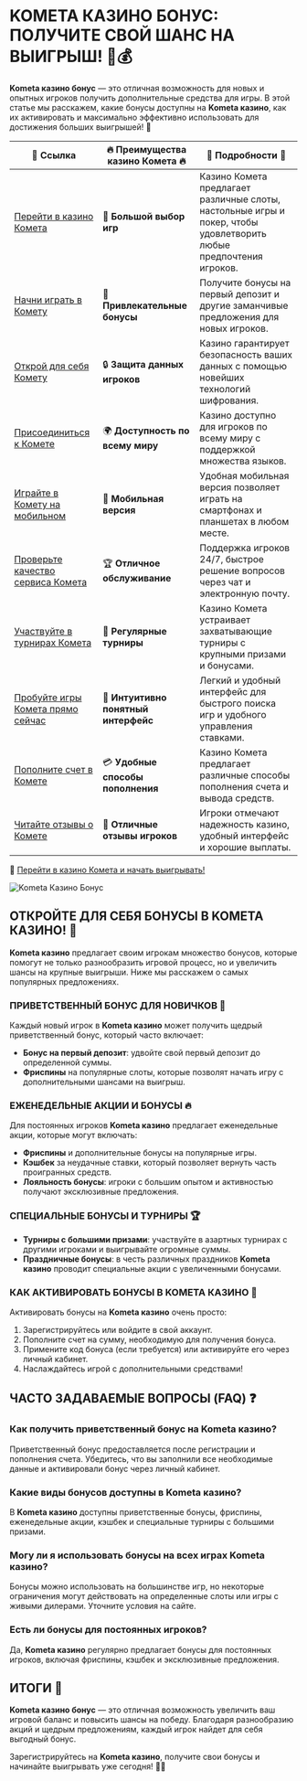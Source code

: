 # KOMETA КАЗИНО БОНУС: ПОЛУЧИТЕ СВОЙ ШАНС НА ВЫИГРЫШ! 🎁💰

**Kometa казино бонус** — это отличная возможность для новых и опытных игроков получить дополнительные средства для игры. В этой статье мы расскажем, какие бонусы доступны на **Kometa казино**, как их активировать и максимально эффективно использовать для достижения больших выигрышей! 🚀

| 🔗 **Ссылка**                                         | 🔥 **Преимущества казино Комета** 🔥  | 🌟 **Подробности** 🌟 |
|-----------------------------------------------------|-------------------------------------|----------------------|
| [Перейти в казино Комета](https://brandplay.link/8ZymQJV8) | 🎰 **Большой выбор игр**           | Казино Комета предлагает различные слоты, настольные игры и покер, чтобы удовлетворить любые предпочтения игроков. |
| [Начни играть в Комету](https://brandplay.link/8ZymQJV8) | 💸 **Привлекательные бонусы**      | Получите бонусы на первый депозит и другие заманчивые предложения для новых игроков. |
| [Открой для себя Комету](https://brandplay.link/8ZymQJV8) | 🔒 **Защита данных игроков**      | Казино гарантирует безопасность ваших данных с помощью новейших технологий шифрования. |
| [Присоединиться к Комете](https://brandplay.link/8ZymQJV8) | 🌍 **Доступность по всему миру**   | Казино доступно для игроков по всему миру с поддержкой множества языков. |
| [Играйте в Комету на мобильном](https://brandplay.link/8ZymQJV8) | 📱 **Мобильная версия**           | Удобная мобильная версия позволяет играть на смартфонах и планшетах в любом месте. |
| [Проверьте качество сервиса Комета](https://brandplay.link/8ZymQJV8) | 🏆 **Отличное обслуживание**      | Поддержка игроков 24/7, быстрое решение вопросов через чат и электронную почту. |
| [Участвуйте в турнирах Комета](https://brandplay.link/8ZymQJV8) | 🎉 **Регулярные турниры**         | Казино Комета устраивает захватывающие турниры с крупными призами и бонусами. |
| [Пробуйте игры Комета прямо сейчас](https://brandplay.link/8ZymQJV8) | 🎯 **Интуитивно понятный интерфейс** | Легкий и удобный интерфейс для быстрого поиска игр и удобного управления ставками. |
| [Пополните счет в Комете](https://brandplay.link/8ZymQJV8) | 💳 **Удобные способы пополнения**  | Казино Комета предлагает различные способы пополнения счета и вывода средств. |
| [Читайте отзывы о Комете](https://brandplay.link/8ZymQJV8) | 💬 **Отличные отзывы игроков**    | Игроки отмечают надежность казино, удобный интерфейс и хорошие выплаты. |

🔗 [Перейти в казино Комета и начать выигрывать!](https://brandplay.link/8ZymQJV8)

![Kometa Казино Бонус](https://sun9-35.userapi.com/impf/iW6wXfa-ZJ-K__tTHhcI8--eOuT0fF_cmF173Q/in_qlf06hTM.jpg?size=1920x768&quality=95&crop=0,73,1070,427&sign=8a151cd9063128bae2a69b9f942a9a04&type=cover_group)

## ОТКРОЙТЕ ДЛЯ СЕБЯ БОНУСЫ В KOMETA КАЗИНО! 🌟

**Kometa казино** предлагает своим игрокам множество бонусов, которые помогут не только разнообразить игровой процесс, но и увеличить шансы на крупные выигрыши. Ниже мы расскажем о самых популярных предложениях.

### ПРИВЕТСТВЕННЫЙ БОНУС ДЛЯ НОВИЧКОВ 🎉

Каждый новый игрок в **Kometa казино** может получить щедрый приветственный бонус, который часто включает:

- **Бонус на первый депозит**: удвойте свой первый депозит до определенной суммы.
- **Фриспины** на популярные слоты, которые позволят начать игру с дополнительными шансами на выигрыш.

### ЕЖЕНЕДЕЛЬНЫЕ АКЦИИ И БОНУСЫ 🔥

Для постоянных игроков **Kometa казино** предлагает еженедельные акции, которые могут включать:

- **Фриспины** и дополнительные бонусы на популярные игры.
- **Кэшбек** за неудачные ставки, который позволяет вернуть часть проигранных средств.
- **Лояльность бонусы**: игроки с большим опытом и активностью получают эксклюзивные предложения.

### СПЕЦИАЛЬНЫЕ БОНУСЫ И ТУРНИРЫ 🏆

- **Турниры с большими призами**: участвуйте в азартных турнирах с другими игроками и выигрывайте огромные суммы.
- **Праздничные бонусы**: в честь различных праздников **Kometa казино** проводит специальные акции с увеличенными бонусами.

### КАК АКТИВИРОВАТЬ БОНУСЫ В KOMETA КАЗИНО 🏅

Активировать бонусы на **Kometa казино** очень просто:

1. Зарегистрируйтесь или войдите в свой аккаунт.
2. Пополните счет на сумму, необходимую для получения бонуса.
3. Примените код бонуса (если требуется) или активируйте его через личный кабинет.
4. Наслаждайтесь игрой с дополнительными средствами!

## ЧАСТО ЗАДАВАЕМЫЕ ВОПРОСЫ (FAQ) ❓

### Как получить приветственный бонус на **Kometa казино**?

Приветственный бонус предоставляется после регистрации и пополнения счета. Убедитесь, что вы заполнили все необходимые данные и активировали бонус через личный кабинет.

### Какие виды бонусов доступны в **Kometa казино**?

В **Kometa казино** доступны приветственные бонусы, фриспины, еженедельные акции, кэшбек и специальные турниры с большими призами.

### Могу ли я использовать бонусы на всех играх **Kometa казино**?

Бонусы можно использовать на большинстве игр, но некоторые ограничения могут действовать на определенные слоты или игры с живыми дилерами. Уточните условия на сайте.

### Есть ли бонусы для постоянных игроков?

Да, **Kometa казино** регулярно предлагает бонусы для постоянных игроков, включая фриспины, кэшбек и эксклюзивные предложения.

## ИТОГИ 🎉

**Kometa казино бонус** — это отличная возможность увеличить ваш игровой баланс и повысить шансы на победу. Благодаря разнообразию акций и щедрым предложениям, каждый игрок найдет для себя выгодный бонус.

Зарегистрируйтесь на **Kometa казино**, получите свои бонусы и начинайте выигрывать уже сегодня! 🎰💸
